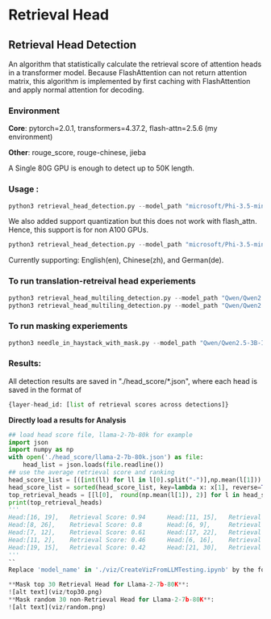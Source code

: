 # Retrieval Head

## Retrieval Head Detection
An algorithm that statistically calculate the retrieval score of attention heads in a transformer model.
Because FlashAttention can not return attention matrix, this algorithm is implemented by first caching with FlashAttention and apply normal attention for decoding. 
### Environment
**Core**: pytorch=2.0.1, transformers=4.37.2, flash-attn=2.5.6 (my environment)

**Other**: rouge_score, rouge-chinese, jieba

A Single 80G GPU is enough to detect up to 50K length.
### Usage :
```python
python3 retrieval_head_detection.py --model_path "microsoft/Phi-3.5-mini-instruct" --s 0 --e 30000 --language "en"
```
We also added support quantization but this does not work with flash_attn. Hence, this support is for non A100 GPUs.

```python
python3 retrieval_head_detection.py --model_path "microsoft/Phi-3.5-mini-instruct" --s 0 --e 30000 --language "en" --quantize 
```

Currently supporting: English(en), Chinese(zh), and German(de).

### To run translation-retreival head experiements
```python
python3 retrieval_head_multiling_detection.py --model_path "Qwen/Qwen2.5-3B-Instruct" --s 0 --e 30000 --language "en" --haystack_language "zh"
python3 retrieval_head_multiling_detection.py --model_path "Qwen/Qwen2.5-3B-Instruct" --s 0 --e 30000 --language "en" --haystack_language "de"
```

### To run masking experiements
```python
python3 needle_in_haystack_with_mask.py --model_path "Qwen/Qwen2.5-3B-Instruct" --s 0 --e 30000 --language "en" --mask_topk 8 --wandb
```

### Results:
All detection results are saved in "./head_score/*.json", where each head is saved in the format of 
```python
{layer-head_id: [list of retrieval scores across detections]}
```
**Directly load a results for Analysis**
```python
## load head score file, llama-2-7b-80k for example
import json
import numpy as np
with open('./head_score/llama-2-7b-80k.json') as file:
    head_list = json.loads(file.readline())
## use the average retrieval score and ranking
head_score_list = [([int(ll) for ll in l[0].split("-")],np.mean(l[1])) for l in head_list.items()]
head_score_list = sorted(head_score_list, key=lambda x: x[1], reverse=True) 
top_retrieval_heads = [[l[0],  round(np.mean(l[1]), 2)] for l in head_score_list][:10]
print(top_retrieval_heads)
'''
Head:[16, 19],   Retrieval Score: 0.94      Head:[11, 15],   Retrieval Score: 0.92      
Head:[8, 26],    Retrieval Score: 0.8       Head:[6, 9],     Retrieval Score: 0.62        
Head:[7, 12],    Retrieval Score: 0.61      Head:[17, 22],   Retrieval Score: 0.56
Head:[11, 2],    Retrieval Score: 0.46      Head:[6, 16],    Retrieval Score: 0.44
Head:[19, 15],   Retrieval Score: 0.42      Head:[21, 30],   Retrieval Score: 0.4
'''
``
Replace 'model_name' in './viz/CreateVizFromLLMTesting.ipynb' by the folder name of Needle-in-a-Haystack results.

**Mask top 30 Retrieval Head for Llama-2-7b-80K**:
![alt text](viz/top30.png)
**Mask random 30 non-Retrieval Head for Llama-2-7b-80K**:
![alt text](viz/random.png)
